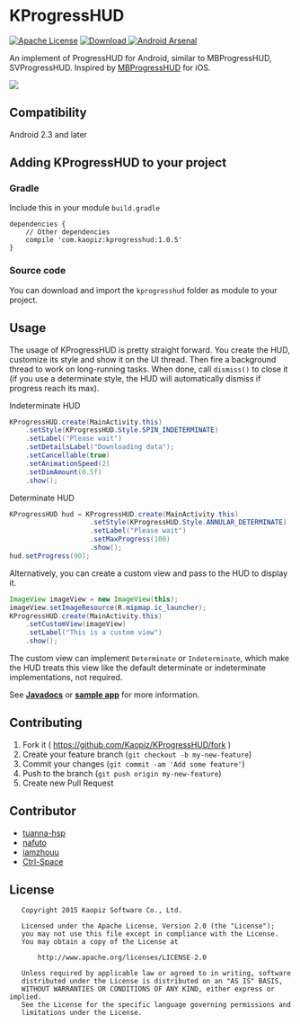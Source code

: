 # KProgressHUD
[![Apache License](https://img.shields.io/badge/license-Apache-blue.svg)](http://opensource.org/licenses/Apache-2.0)
[ ![Download](https://api.bintray.com/packages/kaopiz/KProgressHUD/KProgressHUD/images/download.svg) ](https://bintray.com/kaopiz/KProgressHUD/KProgressHUD/_latestVersion)
[![Android Arsenal](https://img.shields.io/badge/Android%20Arsenal-KProgressHUD-green.svg?style=true)](https://android-arsenal.com/details/1/2975)

An implement of ProgressHUD for Android, similar to MBProgressHUD, SVProgressHUD.
Inspired by [MBProgressHUD](https://github.com/jdg/MBProgressHUD) for iOS.

![](https://raw.githubusercontent.com/Kaopiz/KProgressHUD/master/demo/screenshots/screencast.gif)

<!---
[![](https://raw.githubusercontent.com/Kaopiz/KProgressHUD/master/demo/screenshoots/thumb01.png)](https://github.com/Kaopiz/KProgressHUD/blob/master/demo/screenshoots/image01.png?raw=true)
[![](https://raw.githubusercontent.com/Kaopiz/KProgressHUD/master/demo/screenshoots/thumb02.png)](https://github.com/Kaopiz/KProgressHUD/blob/master/demo/screenshoots/image02.png?raw=true)
[![](https://raw.githubusercontent.com/Kaopiz/KProgressHUD/master/demo/screenshoots/thumb03.png)](https://github.com/Kaopiz/KProgressHUD/blob/master/demo/screenshoots/image03.png?raw=true)
[![](https://raw.githubusercontent.com/Kaopiz/KProgressHUD/master/demo/screenshoots/thumb04.png)](https://github.com/Kaopiz/KProgressHUD/blob/master/demo/screenshoots/image04.png?raw=true)
[![](https://raw.githubusercontent.com/Kaopiz/KProgressHUD/master/demo/screenshoots/thumb05.png)](https://github.com/Kaopiz/KProgressHUD/blob/master/demo/screenshoots/image05.png?raw=true)
[![](https://raw.githubusercontent.com/Kaopiz/KProgressHUD/master/demo/screenshoots/thumb06.png)](https://github.com/Kaopiz/KProgressHUD/blob/master/demo/screenshoots/image06.png?raw=true)
[![](https://raw.githubusercontent.com/Kaopiz/KProgressHUD/master/demo/screenshoots/thumb07.png)](https://github.com/Kaopiz/KProgressHUD/blob/master/demo/screenshoots/image07.png?raw=true)
[![](https://raw.githubusercontent.com/Kaopiz/KProgressHUD/master/demo/screenshoots/thumb08.png)](https://github.com/Kaopiz/KProgressHUD/blob/master/demo/screenshoots/image08.png?raw=true)
-->

## Compatibility

Android 2.3 and later

## Adding KProgressHUD to your project

### Gradle
Include this in your module `build.gradle`

```
dependencies {
    // Other dependencies
    compile 'com.kaopiz:kprogresshud:1.0.5'
}
```

### Source code
You can download and import the `kprogresshud` folder as module to your project.

## Usage

The usage of KProgressHUD is pretty straight forward. You create the HUD, customize its style and show it on the UI thread. Then fire a background thread to work on long-running tasks. When done, call `dismiss()` to close it (if you use a determinate style, the HUD will automatically dismiss if progress reach its max).

Indeterminate HUD
```java
KProgressHUD.create(MainActivity.this)
	.setStyle(KProgressHUD.Style.SPIN_INDETERMINATE)
	.setLabel("Please wait")
	.setDetailsLabel("Downloading data");
	.setCancellable(true)
	.setAnimationSpeed(2)
	.setDimAmount(0.5f)
	.show();
```

Determinate HUD
```java
KProgressHUD hud = KProgressHUD.create(MainActivity.this)
					.setStyle(KProgressHUD.Style.ANNULAR_DETERMINATE)
					.setLabel("Please wait")
					.setMaxProgress(100)
					.show();
hud.setProgress(90);
```

Alternatively, you can create a custom view and pass to the HUD to display it.
```java
ImageView imageView = new ImageView(this);
imageView.setImageResource(R.mipmap.ic_launcher);
KProgressHUD.create(MainActivity.this)
	.setCustomView(imageView)
    .setLabel("This is a custom view")
	.show();
```
The custom view can implement `Determinate` or `Indeterminate`, which make the HUD treats this view like the default determinate or indeterminate implementations, not required.

See [**Javadocs**](http://kaopiz.github.io/KProgressHUD/) or [**sample app**](https://github.com/Kaopiz/KProgressHUD/tree/master/demo/src/main) for more information.

## Contributing
1. Fork it ( https://github.com/Kaopiz/KProgressHUD/fork )
2. Create your feature branch (`git checkout -b my-new-feature`)
3. Commit your changes (`git commit -am 'Add some feature'`)
4. Push to the branch (`git push origin my-new-feature`)
5. Create new Pull Request

## Contributor
* [tuanna-hsp](https://github.com/tuanna-hsp)
* [nafuto](https://github.com/nafuto)
* [iamzhouu](https://github.com/iamzhouu)
* [Ctrl-Space](https://github.com/Ctrl-Space)

## License
```
   Copyright 2015 Kaopiz Software Co., Ltd.

   Licensed under the Apache License, Version 2.0 (the "License");
   you may not use this file except in compliance with the License.
   You may obtain a copy of the License at

       http://www.apache.org/licenses/LICENSE-2.0

   Unless required by applicable law or agreed to in writing, software
   distributed under the License is distributed on an "AS IS" BASIS,
   WITHOUT WARRANTIES OR CONDITIONS OF ANY KIND, either express or implied.
   See the License for the specific language governing permissions and
   limitations under the License.
```
